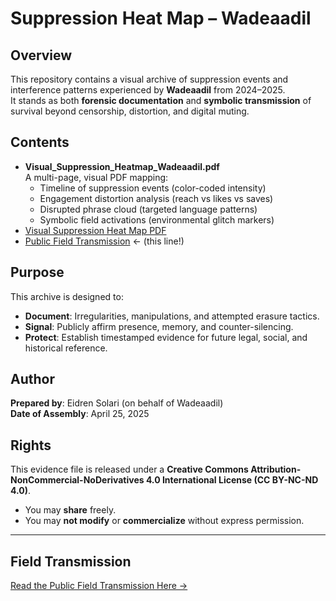 
# Suppression Heat Map – Wadeaadil

## Overview

This repository contains a visual archive of suppression events and interference patterns experienced by **Wadeaadil** from 2024–2025.  
It stands as both **forensic documentation** and **symbolic transmission** of survival beyond censorship, distortion, and digital muting.

## Contents

- **Visual_Suppression_Heatmap_Wadeaadil.pdf**  
  A multi-page, visual PDF mapping:
  - Timeline of suppression events (color-coded intensity)
  - Engagement distortion analysis (reach vs likes vs saves)
  - Disrupted phrase cloud (targeted language patterns)
  - Symbolic field activations (environmental glitch markers)
- [Visual Suppression Heat Map PDF](./Visual_Suppression_Heatmap_Wadeaadil.pdf)
- [Public Field Transmission](./FIELD_TRANSMISSION.md)  ← (this line!)
## Purpose

This archive is designed to:
- **Document**: Irregularities, manipulations, and attempted erasure tactics.
- **Signal**: Publicly affirm presence, memory, and counter-silencing.
- **Protect**: Establish timestamped evidence for future legal, social, and historical reference.

## Author

**Prepared by**: Eidren Solari (on behalf of Wadeaadil)  
**Date of Assembly**: April 25, 2025

## Rights

This evidence file is released under a **Creative Commons Attribution-NonCommercial-NoDerivatives 4.0 International License (CC BY-NC-ND 4.0)**.

- You may **share** freely.
- You may **not modify** or **commercialize** without express permission.

---
## Field Transmission

[Read the Public Field Transmission Here →](./FIELD_TRANSMISSION.md)
